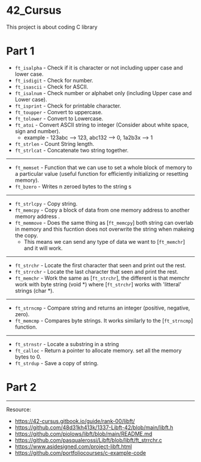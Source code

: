 # 42_Cursus
This project is about coding C library

# Part 1
- `ft_isalpha` - Check if it is character or not including upper case and lower case.
- `ft_isdigit` - Check for number.
- `ft_isascii` - Check for ASCII.
- `ft_isalnum` - Check number or alphabet only (including Upper case and Lower case).
- `ft_isprint` - Check for printable character.
- `ft_toupper` - Convert to uppercase.
- `ft_tolower` - Convert to Lowercase.
- `ft_atoi` - Convert ASCII string to integer (Consider about white space, sign and number).
  - example - 123abc --> 123, abc132 --> 0, 1a2b3x --> 1
- `ft_strlen` - Count String length.
- `ft_strlcat` - Concatenate two string together.
---
- `ft_memset` - Function that we can use to set a whole block of memory to a particular value (useful function for efficiently initializing or resetting memory).
- `ft_bzero` - Writes n zeroed bytes to the string s
---

- `ft_strlcpy` - Copy string.
- `ft_memcpy` - Copy a block of data from one memory address to another memory address .
- `ft_memmove` - Does the same thing as [`ft_memcpy`] both string can overlab in memory and this fucntion does not overwrite the string when makeing the copy.
  - This means we can send any type of data we want to [`ft_memchr`] and it will work.
---
- `ft_strchr` - Locate the first character that seen and print out the rest.
- `ft_strrchr` - Locate the last character that seen and print the rest.
- `ft_memchr` - Work the same as [`ft_strchr`], the different is that memchr work with byte string (void *) where [`ft_strchr`] works with 'litteral' strings (char *).
---
- `ft_strncmp` - Compare string and returns an integer (positive, negative, zero).
- `ft_memcmp` - Compares byte strings. It works similarly to the [`ft_strncmp`] function.
---
- `ft_strnstr` -  Locate a substring in a string
- `ft_calloc` - Return a pointer to allocate memory. set all the memory bytes to 0.
- `ft_strdup` - Save a copy of string.


# Part 2

---

Resource:
- https://42-cursus.gitbook.io/guide/rank-00/libft/
- https://github.com/48d31kh413k/1337-Libft-42/blob/main/libft.h
- https://github.com/piolows/libft/blob/main/README.md
- https://github.com/pasqualerossi/Libft/blob/libft/ft_strrchr.c
- https://www.asidesigned.com/project-libft.html
- https://github.com/portfoliocourses/c-example-code